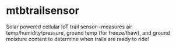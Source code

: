 # mtbtrailsensor
Solar powered cellular IoT trail sensor--measures air temp/humidity/pressure, ground temp (for freeze/thaw), and ground moisture content to determine when trails are ready to ride!
